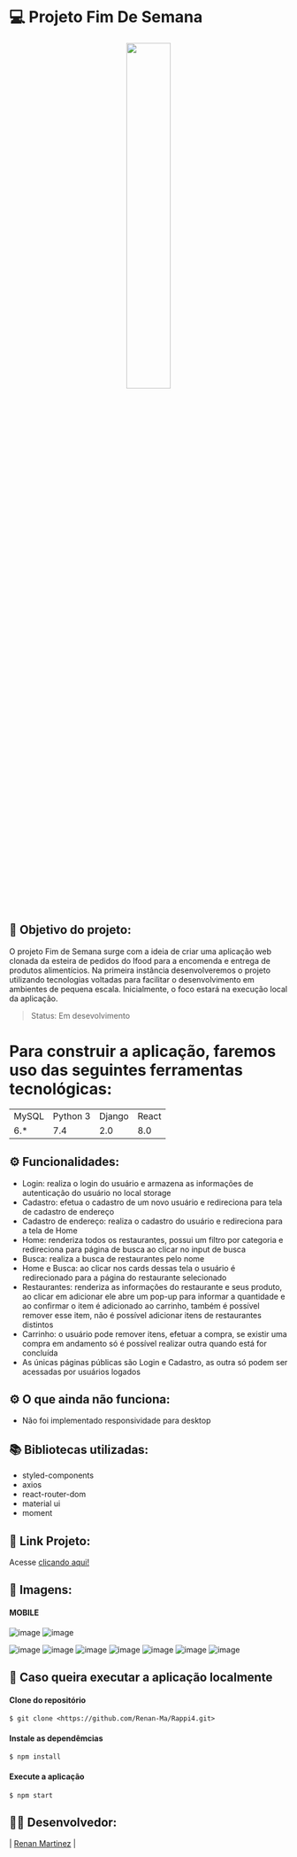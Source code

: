# 💻 Projeto Fim De Semana

<center>
   <img src="https://user-images.githubusercontent.com/69327864/181111998-83eaec7c-d2b6-444a-bff6-0eb883983e7d.png" width="40%"/>
</center
  
<br>
  
## :dart: Objetivo do projeto:
O projeto Fim de Semana surge com a ideia de criar uma aplicação web clonada da esteira de pedidos do Ifood para a encomenda e entrega de produtos alimentícios.
Na primeira instância desenvolveremos o projeto utilizando tecnologias voltadas para facilitar o desenvolvimento em ambientes de pequena escala. Inicialmente, o foco estará na execução local da aplicação.
> Status: Em desevolvimento
# Para construir a aplicação, faremos uso das seguintes ferramentas tecnológicas:

<table>
  <tr>
    <td>MySQL</td>
    <td>Python 3</td>
    <td>Django</td>
    <td>React</td>
  </tr>
  <tr>
    <td>6.*</td>
    <td>7.4</td>
    <td>2.0</td>
    <td>8.0</td>
  </tr>
</table>

## ⚙️ Funcionalidades:
   - Login: realiza o login do usuário e armazena as informações de autenticação do usuário no local storage
   - Cadastro: efetua o cadastro de um novo usuário e redireciona para tela de cadastro de endereço
   - Cadastro de endereço: realiza o cadastro do usuário e redireciona para a tela de Home
   - Home: renderiza todos os restaurantes, possui um filtro por categoria e redireciona para página de busca ao clicar no input de busca
   - Busca: realiza a busca de restaurantes pelo nome
   - Home e Busca: ao clicar nos cards dessas tela o usuário é redirecionado para a página do restaurante selecionado
   - Restaurantes: renderiza as informações do restaurante e seus produto, ao clicar em adicionar ele abre um pop-up para informar a quantidade e ao confirmar o item é adicionado ao carrinho, também é possível remover esse item, não é possível adicionar itens de restaurantes distintos
   - Carrinho: o usuário pode remover itens, efetuar a compra, se existir uma compra em andamento só é possível realizar outra quando está for concluída
   - As únicas páginas públicas são Login e Cadastro, as outra só podem ser acessadas por usuários logados
 
## ⚙️ O que ainda não funciona:
- Não foi implementado responsividade para desktop

## :books: Bibliotecas utilizadas:
- styled-components
- axios
- react-router-dom
- material ui
- moment

## 🔗 Link Projeto: 
Acesse [clicando aqui!](http://rappi4-renan.surge.sh/)

## 📸 Imagens:
   
#### MOBILE
![image](https://user-images.githubusercontent.com/69327864/181114053-51319a84-0b22-46ba-9b2f-730ccab8a960.png)
![image](https://user-images.githubusercontent.com/69327864/181119451-d9685bb2-2108-4f63-a92e-75acd76e9abd.png)

![image](https://user-images.githubusercontent.com/69327864/181114387-b7b0b60a-c2c6-499d-80ec-9193a66e84fd.png)
![image](https://user-images.githubusercontent.com/69327864/181118556-991524ff-fe51-4b5e-8cc4-b759a02cce32.png)
![image](https://user-images.githubusercontent.com/69327864/181118756-80122230-3333-450d-8cec-6f0b73e84048.png)
![image](https://user-images.githubusercontent.com/69327864/181118798-39acca2d-9f63-4e8d-ae2d-cfc425c635dd.png)
![image](https://user-images.githubusercontent.com/69327864/181118859-3e2ffcf8-01eb-488c-bb0e-011f03c1e657.png)
![image](https://user-images.githubusercontent.com/69327864/181119035-5e0dfd3e-639c-433f-9d69-27c9ef672020.png)
![image](https://user-images.githubusercontent.com/69327864/181119614-04edf7bb-4139-42ea-9b26-73c737a5ebfa.png)



## :file_folder: Caso queira executar a aplicação localmente

#### Clone do repositório

```shell
$ git clone <https://github.com/Renan-Ma/Rappi4.git>
```

#### Instale as dependêmcias

```shell
$ npm install
```

#### Execute a aplicação 

```shell
$ npm start
```
   
## 👨‍💻 Desenvolvedor:
   
| [Renan Martinez](https://github.com/Renan-Ma) | 

